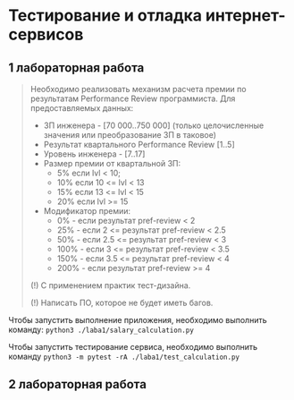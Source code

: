 # Тестирование и отладка интернет-сервисов

## 1 лабораторная работа
> Необходимо реализовать механизм расчета премии по результатам Performance Review программиста.
> Для предоставляемых данных:
> - ЗП инженера - [70 000..750 000] (только целочисленные значения или преобразование ЗП в таковое)
> - Результат квартального Performance Review [1..5]
> - Уровень инженера - [7..17]
> - Размер премии от квартальной ЗП:
>   - 5% если lvl < 10;
>   - 10% если 10 <= lvl < 13
>   - 15% если 13 <= lvl < 15
>   - 20% если lvl >= 15
> - Модификатор премии:
>   - 0% - если результат pref-review < 2 
>   - 25% - если 2 <= результат pref-review < 2.5
>   - 50% - если 2.5 <= результат pref-review < 3
>   - 100% - если 3 <= результат pref-review < 3.5 
>   - 150% - если 3.5 <= результат pref-review < 4 
>   - 200% - если результат pref-review >= 4
>
> (!) С применением практик тест-дизайна.
> 
> (!) Написать ПО, которое не будет иметь багов.

Чтобы запустить выполнение приложения, необходимо выполнить команду: ```python3 ./laba1/salary_calculation.py```

Чтобы запустить тестирование сервиса, необходимо выполнить команду ```python3 -m pytest -rA ./laba1/test_calculation.py```


## 2 лабораторная работа


